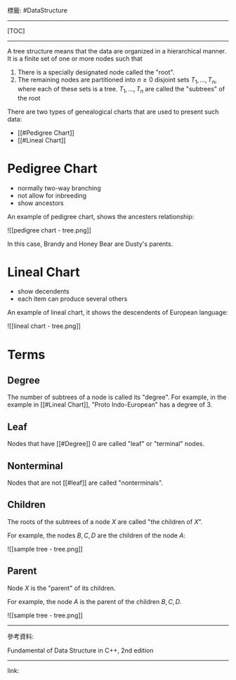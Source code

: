 標籤: #DataStructure 

---

[TOC]

---

A tree structure means that the data are organized in a hierarchical manner. It is a finite set of one or more nodes such that

1. There is a specially designated node called the "root".
2. The remaining nodes are partitioned into $n \geq 0$ disjoint sets $T_1, \dots, T_n$, where each of these sets is a tree. $T_1, \dots, T_n$ are called the "subtrees" of the root

There are two types of genealogical charts that are used to present such data:

- [[#Pedigree Chart]]
- [[#Lineal Chart]]

# Pedigree Chart

- normally two-way branching
- not allow for inbreeding
- show ancestors

An example of pedigree chart, shows the ancesters relationship:

![[pedigree chart - tree.png]]

In this case, Brandy and Honey Bear are Dusty's parents.

# Lineal Chart

- show decendents
- each item can produce several others

An example of lineal chart, it shows the descendents of European language:

![[lineal chart - tree.png]]

# Terms

## Degree

The number of subtrees of a node is called its "degree". For example, in the example in [[#Lineal Chart]], "Proto Indo-European" has a degree of 3.

## Leaf

Nodes that have [[#Degree]] 0 are called "leaf" or "terminal" nodes.

## Nonterminal

Nodes that are not [[#leaf]] are called "nonterminals".

## Children

The roots of the subtrees of a node $X$ are called "the children of $X$".

For example, the nodes $B, C, D$ are the children of the node $A$:

![[sample tree - tree.png]]

## Parent

Node $X$ is the "parent" of its children.

For example, the node $A$ is the parent of the children $B, C, D$.

![[sample tree - tree.png]]

---

參考資料:

Fundamental of Data Structure in C++, 2nd edition

---

link:

